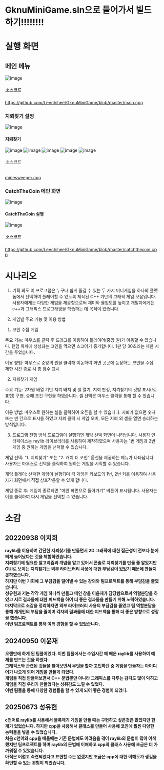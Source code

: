 # GknuMiniGame.sln으로 들어가서 빌드하기!!!!!!!!
# 실행 화면
## 메인 메뉴
![image](https://github.com/user-attachments/assets/9a44f036-45d1-46b6-8828-faf04092bfe3)
##### 소스코드 
https://github.com/Leechihee/GknuMiniGame/blob/master/main.cpp
### 지뢰찾기 설정
![image](https://github.com/user-attachments/assets/a16cf9bb-1fd5-4bcc-b352-6acb398a9ae4)
#### 지뢰찾기
![image](https://github.com/user-attachments/assets/1964da6f-903f-49c1-997f-c2b1e33a974f)
![image](https://github.com/user-attachments/assets/a0dedc0b-d935-40cb-a370-7204eb6a76d8)
![image](https://github.com/user-attachments/assets/97bf6034-6ba4-4de9-bd25-918c4a2fbff3)
![image](https://github.com/user-attachments/assets/d232bd9c-8786-490b-9b84-deda97981fca)
![image](https://github.com/user-attachments/assets/a6d5cd15-ac56-45c3-863c-3975ad9c1a71)
###### 소스코드
[minesweeper.cpp](https://github.com/Leechihee/GknuMiniGame/blob/master/minesweeper.cpp)
### CatchTheCoin 메인 화면
![image](https://github.com/user-attachments/assets/1eb49b92-70f5-4f84-a0a6-7e7b344366b1)
#### CatchTheCoin 실행
![image](https://github.com/user-attachments/assets/4dd9b306-8fc9-48a6-811f-6345a62d7d06)
##### 소스코드
https://github.com/Leechihee/GknuMiniGame/blob/master/catchthecoin.cpp
# 시나리오
1. 기획 의도 
이 프로그램은 누구나 쉽게 즐길 수 있는 두 가지 미니게임을 하나의 플랫폼에서 선택하여 플레이할 수 있도록 제작된 C++ 기반의 그래픽 게임 모음입니다. 사용자에게는 다양한 게임을 제공함으로써 재미와 몰입도를 높이고 개발자에게는 c++과 그래픽스 프로그래밍을 학습하는 데 목적이 있습니다.

2. 게임별 주요 기능 및 이용 방법
1) 코인 수집 게임

주요 기능:
마우스를 클릭 후 드래그를 이용하여 플레이어(중앙 원)가 이동할 수 있습니다. 랜덤 위치에 생성되는 코인을 먹으면 스코어가 증가합니다. 1판 당 30초라는 제한 시간을 두었습니다.


이용 방법:
마우스로 중앙의 원을 클릭해 이동하여 화면 곳곳에 등장하는 코인을 수집. 제한 시간 종료 시 총 점수 표시

2) 지뢰찾기 게임

주요 기능:
2차원 배열 기반 지뢰 배치 및 셀 열기, 지뢰 판정, 지뢰찾기의 깃발 표시(!로 표현) 구현, 승패 조건 구현을 하였습니다. 셀 선택은 마우스 클릭을 통해 할 수 있습니다.

이용 방법:
마우스로 원하는 셀을 클릭하여 오픈을 할 수 있습니다.
지뢰가 없으면 숫자 또는 빈 칸으로 표시를 하였고  지뢰 클릭 시 게임 오버, 모든 지뢰 외 셀을 열면 승리하는 방식입니다.


3. 프로그램 진행 방식
프로그램이 실행되면 게임 선택 화면이 나타납니다. 사용자 인터페이스는 raylib 라이브러리를 사용하여 제작하였으며 사용자는 1번 게임과 2번 게임 중 원하는 게임을 선택할 수 있습니다.

게임 선택:
"1. 지뢰찾기" 또는 "2. 캐치 더 코인" 옵션을 제공하는 메뉴가 나타납니다.
사용자는 마우스로 선택을 클릭하여 원하는 게임을 시작할 수 있습니다.

게임 플레이:
선택한 게임이 실행되며 각 게임은 키보드의 1번, 2번 키를 이용하여 사용자가 화면에서 직접 상호작용할 수 있게 합니다.

게임 종료 후:
게임이 종료되면 "메인 화면으로 돌아가기" 버튼이 표시됩니다. 사용자는 이를 클릭하여 다시 게임을 선택할 수 있습니다.


# 소감

## 20220938 이치희 
**raylib를 이용하여 간단한 지뢰찾기를 만들면서 2D 그래픽에 대한 접근성이 전보다 눈에 띄게 늘어났다는 것을 체험하였습니다.  
지뢰찾기에 필요한 알고리즘과 개념을 알고 있어서 콘솔로 지뢰찾기를 만들 줄 알았지만 GUI로 보이는 지뢰찾기는 외부 라이브러리 사용에 대한 부담감이 있었기 때문에 만들지 못하였습니다.  
하지만 이번 기회에 그 부담감을 덜어낼 수 있는 강의와 팀프로젝트를 통해 부담감을 줄였습니다.  
성유현과 저는 각각 게임 하나씩 만들고 메인 창을 이윤재가 담당함으로써 역할분담을 하였고 서로 결과물에 대한 피드백을 하여 더 좋은 결과물을 만들기 위해 노력하였습니다.
마지막으로 소감을 정리하자면 외부 라이브러리 사용의 부담감을 줄였고 팀 역할분담을 통해 개개인의 부담을 줄이며 각자의 결과물에 대한 피드백을 통해 더 좋은 방향으로 성장을 했습니다.  
이번 팀프로젝트를 통해 여러 경험을 할 수 있었습니다.**

## 20240950 이윤재
**오랜만에 하게 된 팀플이었다. 이번 팀플에서는 수업시간 때 배운 raylib를 사용하여 예제를 만드는 것을 하였다.  
그래픽스와 관련된 것들을 찾아보면서 무엇을 할까 고민하던 중 게임을 만들자는 아이디어가 나오게 되어 게임을 만들게 되었다.  
게임을 직접 만들어보면서 C++ 문법뿐만 아니라 그래픽스를 다루는 감각도 많이 익히고 게임을 직접 우리가 만들었다는 성취감도 느낄 수 있었다.  
이번 팀플을 통해 다양한 경험들을 할 수 있게 되어 좋은 경험이 되었다.**

## 20250673 성유현
**c언어로 raylib를 사용해서 블록깨기 게임을 만들 때는 구현하고 싶은것은 많았지만 한계가 있었습니다. 하지만 cpp을 사용해서 클래스를 만들어 사용해 코인에 훨씬 다양한 능력들을 넣을 수 있었습니다.  
처음 c언어와 cpp을 배울때는 기존 문법에도 어려움을 겪어 raylib의 문법이 많이 어색했지만 팀프로젝트를 하며 raylib의 문법에 이해하고 cpp의 클래스 사용에 조금은 더 가까워질 수 있었습니다.  
아직은 어렵고 숙련되었다고 표현할 수는 없겠지만 조금은 cpp에 대한 이해도가 생김을 확인할 수 있는 경험이 되었습니다.**
